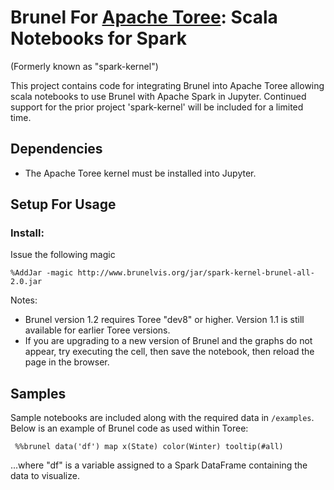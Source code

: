 # Brunel For [Apache Toree](https://github.com/apache/incubator-toree):  Scala Notebooks for Spark
(Formerly known as "spark-kernel")

This project contains code for integrating Brunel into Apache Toree allowing scala notebooks to use Brunel with Apache Spark in Jupyter.
Continued support for the prior project 'spark-kernel' will be included for a limited time.

## Dependencies

* The Apache Toree kernel must be installed into Jupyter.

## Setup For Usage

### Install:

Issue the following magic

```
%AddJar -magic http://www.brunelvis.org/jar/spark-kernel-brunel-all-2.0.jar
```

Notes:
* Brunel version 1.2 requires Toree "dev8" or higher.  Version 1.1 is still available for earlier Toree versions.
* If you are upgrading to a new version of Brunel and the graphs do not appear, try executing the cell, then save the notebook, then reload the page in the browser.


## Samples

Sample notebooks are included along with the required data in `/examples`.  Below is an example of Brunel code as used within Toree:

```
 %%brunel data('df') map x(State) color(Winter) tooltip(#all)
```

...where "df" is a variable assigned to a Spark DataFrame containing the data to visualize.
